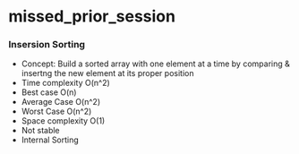 # missed_prior_session
### Insersion Sorting
- Concept: Build a sorted array with one element at a time by comparing & insertng the new element at its proper position
- Time complexity O(n^2)
- Best case O(n)
- Average Case O(n^2)
- Worst Case O(n^2)
- Space complexity O(1)
- Not stable
- Internal Sorting

